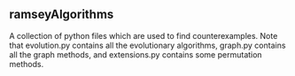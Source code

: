## ramseyAlgorithms

A collection of python files which are used to find counterexamples. Note that evolution.py contains all the
evolutionary algorithms, graph.py contains all the graph methods, and extensions.py contains some permutation methods.